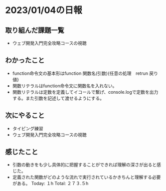 # 2023/01/04の日報
## 取り組んだ課題一覧
* ウェブ開発入門完全攻略コースの視聴
## わかったこと
* function命令文の基本形はfunction 関数名(引数){任意の処理　retrun 戻り値}
* 関数リテラルはfunction命令文に関数名を入れない。
* 関数リテラルは定数を定義してイコールで繋げ、console.logで定数を出力する。また引数を記述して渡せるようにする。
## 次にやること
* タイピング練習
* ウェブ開発入門完全攻略コースの視聴
## 感じたこと
* 引数の動きをも少し具体的に把握することができれば理解の深さが出ると感じた。
* 定義された関数がどのような流れで実行されているかきちんと理解する必要がある。
Today: １h
Total: ２７３.５h
